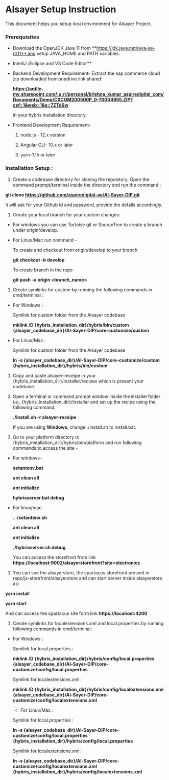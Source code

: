 
# Alsayer Setup Instruction

This document helps you setup local environment for Alsayer Project.

### Prerequisites

* Download the OpenJDK Java 11 from **https://jdk.java.net/java-se-ri/11** and setup JAVA_HOME and PATH variables.

* IntelliJ /Eclipse and VS Code Editor**

* Backend Development Requirement- Extract the sap commerce cloud zip downloaded from onedrive link shared:

  **https://aqtllc-my.sharepoint.com/:u:/r/personal/krishna_kumar_aspiredigital_com/Documents/Demo/CXCOM200500P_0-70004955.ZIP?csf=1&web=1&e=7ZTd6w**

  in your hybris installation directory.

* Frontend Development Requirement-

  1.  node.js - 12.x version  

  1.  Angular CLI- 10.x or later

  1.  yarn-1.15 or later



### Installation Setup :

1. Create a codebase directory for cloning the repository. Open the command prompt/terminal inside the directory and run the command :  

  **git clone https://github.com/aspiredigital-ae/Al-Sayer-DIP.git**  

  It will ask for your Github id and password, provide the details accordingly.

1. Create your local branch for your custom changes:

  * For windows you can use Tortoise git or SourceTree to create a branch under origin/develop.

  * For Linux/Mac run command -   

    To create and checkout from origin/develop to your branch

    **git checkout -b <name-of-your-branch> develop**

    To create branch in the repo

    **git push -u origin <branch_name>**


1. Create symlinks for custom by running the following commands in cmd/terminal :

  * For Windows :

    Symlink for custom folder from the Alsayer codebase

     **mklink /D {hybris_installation_dir}/hybris/bin/custom {alsayer_codebase_dir}/Al-Sayer-DIP/core-customize/custom**

  * For Linux/Mac :

    Symlink for custom folder from the Alsayer codebase

     **ln -s {alsayer_codebase_dir}/Al-Sayer-DIP/core-customize/custom {hybris_installation_dir}/hybris/bin/custom**


1. Copy and paste alsayer-receipe in your {hybris_installation_dir}/installer/recipes which is present your codebase.


1. Open a terminal or command prompt window inside the installer folder i.e., {hybris_installation_dir}/installer and set up the recipe using the following command:

   **./install.sh -r alsayer-receipe**  

   If you are using **Windows**, change ./install.sh to install.bat.


1.  Go to your platform directory to {hybris_installation_dir}/hybris/bin/platform  and run following commands to access the site -

  * For windows-

    **setantenv.bat**

    **ant clean all**

    **ant initialize**

    **hybrisserver.bat debug**



  * For linux/mac-

    **. ./setantenv.sh**

    **ant clean all**

    **ant initialize**

    **./hybrisserver.sh debug**


    You can access the storefront from link  **https://localhost:9002/alsayerstorefront?site=electronics**


1. You can see the alsayerstore, the spartacus storefront present in repo/js-storefront/alsayerstore and can start server inside alsayerstore as:

  **yarn install**

  **yarn start**

  And can access the spartacus site form link  **https://locahost:4200**


1.  Create symlinks for localextensions.xml and local.properties by running following commands in cmd/terminal:

  * For Windows :

    Symlink for local.properties :  

    **mklink /D {hybris_installation_dir}/hybris/config/local.properties {alsayer_codebase_dir}/Al-Sayer-DIP/core-customize/config/local.properties**

    Symlink for localextensions.xml:

    **mklink /D {hybris_installation_dir}/hybris/config/localextensions.xml  {alsayer_codebase_dir}/Al-Sayer-DIP/core-customize/config/localextensions.xml**


    * For Linux/Mac :

    Symlink for local.properties :

    **ln -s {alsayer_codebase_dir}/Al-Sayer-DIP/core-customize/config/local.properties {hybris_installation_dir}/hybris/config/local.properties**

    Symlink for localextensions.xml:

    **ln -s {alsayer_codebase_dir}/Al-Sayer-DIP/core-customize/config/localextensions.xml {hybris_installation_dir}/hybris/config/localextensions.xml**
